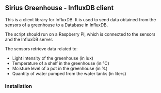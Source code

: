 ## Sirius Greenhouse - InfluxDB client

This is a client library for InfluxDB. It is used to send data obtained from the sensors of a greenhouse to a Database in InfluxDB.

The script should run on a Raspberry Pi, which is connected to the sensors and the InfluxDB server.

The sensors retrieve data related to:
 - Light intensity of the greenhouse (in lux)
 - Temperature of a shelf in the greenhouse (in °C)
 - Moisture level of a pot in the greenhouse (in %)
 - Quantity of water pumped from the water tanks (in liters)

### Installation

